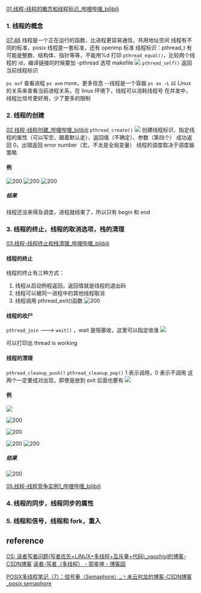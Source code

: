 [01.线程-线程的概念和线程标识_哔哩哔哩_bilibili](https://www.bilibili.com/video/BV1yJ411S7r6?p=82&vd_source=f8bf73f9a2b495eaf6f8446fa6016bc7)
### 1. 线程的概念

[07:46](https://www.bilibili.com/video/BV1yJ411S7r6?p=82&vd_source=f8bf73f9a2b495eaf6f8446fa6016bc7#t=466.664951)
线程是一个正在运行的函数，比进程更容易通信，共用地址空间
线程有不同的标准，posix 线程是一套标准，还有 openmp 标准
线程标识：pthread_t 有可能是整数、结构体、指针等等，不能用%d 打印
`pthread_equal()`，比较两个线程的 id，编译链接的时候要加 -pthread 选项
makefile
![](https://raw.githubusercontent.com/acdefg/cdn/main/obsidian/20221130171544.png)
`pthread_self()` 返回当前线程标识

`ps axf`  查看进程
`ps axm`  more，更多信息 --线程是一个容器 
`ps ax -L` 以 Linux 的关系来查看当前进程关系，在 linux 环境下，线程可以消耗线程号
在并发中，线程比信号更好用，少了更多的限制
### 2. 线程的创建
[02.线程-线程创建_哔哩哔哩_bilibili](https://www.bilibili.com/video/BV1yJ411S7r6?p=83&vd_source=f8bf73f9a2b495eaf6f8446fa6016bc7)
`pthread_create()` 
![](https://raw.githubusercontent.com/acdefg/cdn/main/obsidian/20221130171811.png)
创建线程标识、指定线程的属性（可以写空，跟着默认走）、返回值（不确定）、参数（第四个）
成功返回 0，出错返回 error number（宏，不太是全局变量）
线程的调度取决于调度器策略
#### 例
![200](https://raw.githubusercontent.com/acdefg/cdn/main/obsidian/20221130172419.png)
![200](https://raw.githubusercontent.com/acdefg/cdn/main/obsidian/20221130172522.png)
![200](https://raw.githubusercontent.com/acdefg/cdn/main/obsidian/20221130172626.png)
##### 结果
线程还没来得及调度，进程就结束了，所以只有 begin 和 end 
### 3. 线程的终止，线程的取消选项，栈的清理
[03.线程-线程终止和栈清理_哔哩哔哩_bilibili](https://www.bilibili.com/video/BV1yJ411S7r6?p=84&vd_source=f8bf73f9a2b495eaf6f8446fa6016bc7)
#### 线程的终止
线程的终止有三种方式：
1. 线程从启动例程返回，返回值就是线程的退出码
2. 线程可以被同一进程中的其他线程取消
3. 线程调用 pthread_exit()函数
![200](https://raw.githubusercontent.com/acdefg/cdn/main/obsidian/20221130173357.png)
#### 线程的收尸
`pthread_join`  ---> `wait()` ，wait 是阻塞收，这里可以指定收谁
![](https://raw.githubusercontent.com/acdefg/cdn/main/obsidian/20221201133654.png)

可以打印出 thread is working
#### 线程的清理
`pthread_cleanup_push()` 
`pthread_cleanup_pop()`  1 表示调用，0 表示不调用
这两个一定要成对出现，即使是放到 exit 后面也要有
![](https://raw.githubusercontent.com/acdefg/cdn/main/obsidian/20221201191644.png)

#### 例
![](https://raw.githubusercontent.com/acdefg/cdn/main/obsidian/20221201194519.png)

![200](https://raw.githubusercontent.com/acdefg/cdn/main/obsidian/20221201191810.png)

![200](https://raw.githubusercontent.com/acdefg/cdn/main/obsidian/20221201192013.png)

![200](https://raw.githubusercontent.com/acdefg/cdn/main/obsidian/20221201193713.png)
![200](https://raw.githubusercontent.com/acdefg/cdn/main/obsidian/20221201193738.png)

##### 结果
![200](https://raw.githubusercontent.com/acdefg/cdn/main/obsidian/20221201193941.png)

[05.线程-线程竞争实例1_哔哩哔哩_bilibili](https://www.bilibili.com/video/BV1yJ411S7r6?p=86&vd_source=f8bf73f9a2b495eaf6f8446fa6016bc7)
### 4. 线程的同步，线程同步的属性

### 5. 线程和信号，线程和 fork，重入

## reference
[OS: 读者写者问题(写者优先+LINUX+多线程+互斥量+代码)_yaozhiyi的博客-CSDN博客](https://blog.csdn.net/yaozhiyi/article/details/7563869)
[读者-写者（多线程） - 郭幸坤 - 博客园](https://www.cnblogs.com/kenneth2012/p/16870282.html)

[POSIX多线程笔记（7）：信号量（Semaphore）_丶未云何龙的博客-CSDN博客_posix semaphore](https://blog.csdn.net/yunlong654/article/details/87775044)